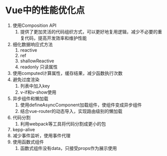 # Vue中的性能优化点

1. 使用Composition API
   1. 提供了更加灵活的代码组织方式，可以更好地复用逻辑，减少不必要的重复代码，提高开发效率和维护性能
2. 细化数据响应式方法
   1. reactive
   2. ref
   3. shallowReactive
   4. readonly 只读属性
3. 使用computed计算属性，缓存结果，减少函数执行次数
4. 避免过度渲染
   1. 列表中加入key
   2. v-if和v-show使用
5. 异步组件和懒加载
   1. 使用defineAsyncComponent加载组件，使组件变成异步组件
   2. 结合vue-router的动态导入，实现路由级别的懒加载
6. 代码分割
   1. 利用webpack等工具将代码分割成更小的包
7. kepp-alive
8. 减少事件监听，使用事件代理
9. 使用函数式组件
   1. 函数式组件没有data，只接受props作为展示使用